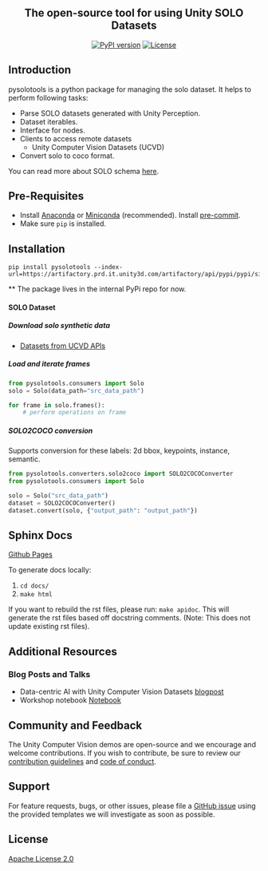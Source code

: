 <div align="center">
<p align="center">


**The open-source tool for using Unity SOLO Datasets**
---

[![PyPI version](https://github.com/pytest-dev/pytest-cov/actions/workflows/test.yml/badge.svg)](https://github.com/Unity-Technologies/pysolotools/actions)
[![License](https://img.shields.io/badge/License-Apache%202.0-blue.svg)](LICENSE)

</p>
</div>

## Introduction

pysolotools is a python package for managing the solo dataset.
It helps to perform following tasks:

- Parse SOLO datasets generated with Unity Perception.
- Dataset iterables.
- Interface for nodes.
- Clients to access remote datasets
  - Unity Computer Vision Datasets (UCVD)
- Convert solo to coco format.

You can read more about SOLO schema [here](https://github.com/Unity-Technologies/perception/blob/main/com.unity.perception/com.unity.perception/Documentation~/SoloSchema/Solo_Schema.md).

## Pre-Requisites
- Install [Anaconda](https://docs.anaconda.com/anaconda/install/) or [Miniconda](https://docs.conda.io/en/latest/miniconda.html) (recommended). Install [pre-commit](https://pre-commit.com/).
- Make sure `pip` is installed.

## Installation

```shell
pip install pysolotools --index-url=https://artifactory.prd.it.unity3d.com/artifactory/api/pypi/pypi/simple
```

** The package lives in the internal PyPi repo for now.



#### SOLO Dataset


##### Download solo synthetic data

* [Datasets from UCVD APIs](docs/UCVD.md)


##### Load and iterate frames

```python
from pysolotools.consumers import Solo
solo = Solo(data_path="src_data_path")

for frame in solo.frames():
    # perform operations on frame
```

##### SOLO2COCO conversion
Supports conversion for these labels: 2d bbox, keypoints, instance, semantic.

```python
from pysolotools.converters.solo2coco import SOLO2COCOConverter
from pysolotools.consumers import Solo

solo = Solo("src_data_path")
dataset = SOLO2COCOConverter()
dataset.convert(solo, {"output_path": "output_path"})
```


## Sphinx Docs

[Github Pages](https://effective-train-86190335.pages.github.io/)

To generate docs locally:

1. `cd docs/`
2. `make html`

If you want to rebuild the rst files, please run: `make apidoc`. This will generate the rst files based off docstring comments. (Note: This does not update existing rst files).


## Additional Resources

### Blog Posts and Talks

- Data-centric AI with Unity Computer Vision Datasets [blogpost](https://blog.unity.com/technology/data-centric-ai-with-unity-computer-vision-datasets)
- Workshop notebook [Notebook](https://colab.research.google.com/drive/1yoR-47aGi9L0_3f0ULq9Udk0cC64V-0-?usp=sharing)


## Community and Feedback

The Unity Computer Vision demos are open-source and we encourage and welcome contributions.
If you wish to contribute, be sure to review our [contribution guidelines](CONTRIBUTING.md)
and [code of conduct](CODE_OF_CONDUCT.md).

## Support

For feature requests, bugs, or other issues, please file a
[GitHub issue](https://github.com/Unity-Technologies/Unity-Vision-Hub/issues)
using the provided templates we will investigate as soon as possible.


## License
[Apache License 2.0](LICENSE)
